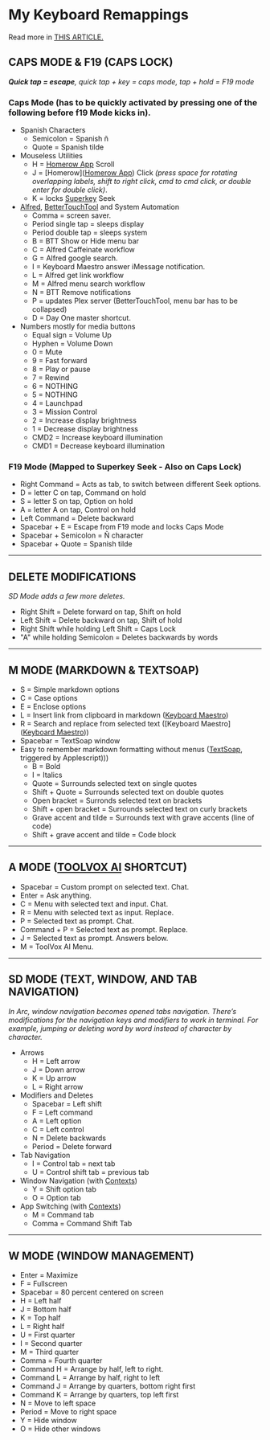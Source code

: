 # My Keyboard Remappings
Read more in [THIS ARTICLE.](https://afadingthought.substack.com/p/turbocharge-your-productivity-with
)

## CAPS MODE & F19 (CAPS LOCK)
***Quick tap = escape**, quick tap + key = caps mode, tap + hold = F19 mode*
### Caps Mode (has to be quickly activated by pressing one of the following before f19 Mode kicks in).
* Spanish Characters
  * Semicolon = Spanish ñ
  * Quote = Spanish tilde
* Mouseless Utilities
  * H = [Homerow App](https://www.homerow.app/) Scroll
  * J = [Homerow]([Homerow App](https://www.homerow.app/)) Click *(press space for rotating overlapping labels, shift to right click, cmd to cmd click, or double enter for double click)*.
  * K = locks [Superkey](https://superkey.app/) Seek
* [Alfred](https://alfred.app/), [BetterTouchTool](https://folivora.ai/) and System Automation
  * Comma = screen saver.
  * Period single tap = sleeps display
  * Period double tap = sleeps system
  * B = BTT Show or Hide menu bar
  * C = Alfred Caffeinate workflow
  * G = Alfred google search.
  * I = Keyboard Maestro answer iMessage notification.
  * L = Alfred get link workflow
  * M = Alfred menu search workflow
  * N = BTT Remove notifications
  * P = updates Plex server (BetterTouchTool, menu bar has to be collapsed)
  * D = Day One master shortcut.
* Numbers mostly for media buttons
  * Equal sign = Volume Up
  * Hyphen = Volume Down
  * 0 = Mute
  * 9 = Fast forward
  * 8 = Play or pause
  * 7 = Rewind
  * 6 = NOTHING
  * 5 = NOTHING
  * 4 = Launchpad
  * 3 = Mission Control
  * 2 = Increase display brightness
  * 1 = Decrease display brightness
  * CMD2 = Increase keyboard illumination
  * CMD1 = Decrease keyboard illumination
### F19 Mode (Mapped to Superkey Seek - Also on Caps Lock)
* Right Command = Acts as tab, to switch between different Seek options.
* D = letter C on tap, Command on hold
* S = letter S on tap, Option on hold
* A = letter A on tap, Control on hold
* Left Command = Delete backward
* Spacebar + E = Escape from F19 mode and locks Caps Mode
* Spacebar + Semicolon = Ñ character
* Spacebar + Quote = Spanish tilde
---
## DELETE MODIFICATIONS
*SD Mode adds a few more deletes.*
* Right Shift = Delete forward on tap, Shift on hold
* Left Shift = Delete backward on tap, Shift of hold
* Right Shift while holding Left Shift = Caps Lock
* "A" while holding Semicolon = Deletes backwards by words
---
## M MODE (MARKDOWN & TEXTSOAP)
* S = Simple markdown options
* C = Case options
* E = Enclose options
* L = Insert link from clipboard in markdown ([Keyboard Maestro](https://www.keyboardmaestro.com/main/))
* R = Search and replace from selected text ([Keyboard Maestro]([Keyboard Maestro](https://www.keyboardmaestro.com/main/)))
* Spacebar = TextSoap window
* Easy to remember markdown formatting without menus ([TextSoap](https://www.textsoap.com/), triggered by Applescript)))
  * B = Bold
  * I = Italics
  * Quote = Surrounds selected text on single quotes
  * Shift + Quote = Surrounds selected text on double quotes
  * Open bracket = Surronds selected text on brackets
  * Shift + open bracket = Surrounds selected text on curly brackets
  * Grave accent and tilde = Surrounds text with grave accents (line of code)
  * Shift + grave accent and tilde = Code block
---
## A MODE ([TOOLVOX AI](https://afadingthought.substack.com/p/toolvox-gpt-one-shortcut-to-rule) SHORTCUT)
* Spacebar = Custom prompt on selected text. Chat.
* Enter = Ask anything.
* C = Menu with selected text and input. Chat.
* R = Menu with selected text as input. Replace.
* P = Selected text as prompt. Chat.
* Command + P = Selected text as prompt. Replace.
* J = Selected text as prompt. Answers below.
* M = ToolVox AI Menu.
---
## SD MODE (TEXT, WINDOW, AND TAB NAVIGATION)
*In Arc, window navigation becomes opened tabs navigation. There’s modifications for the navigation keys and modifiers to work in terminal. For example, jumping or deleting word by word instead of character by character.*
* Arrows
  * H = Left arrow
  * J = Down arrow
  * K = Up arrow
  * L = Right arrow
* Modifiers and Deletes
  * Spacebar = Left shift
  * F = Left command
  * A = Left option
  * C = Left control
  * N = Delete backwards
  * Period = Delete forward
* Tab Navigation 
  * I = Control tab = next tab
  * U = Control shift tab = previous tab
* Window Navigation (with [Contexts](https://contexts.co/))
  * Y = Shift option tab
  * O = Option tab
* App Switching (with [Contexts]([Contexts](https://contexts.co/)))
  * M = Command tab
  * Comma = Command Shift Tab
---
## W MODE (WINDOW MANAGEMENT)
* Enter = Maximize
* F = Fullscreen
* Spacebar = 80 percent  centered on screen
* H = Left half
* J = Bottom half
* K = Top half
* L = Right half
* U = First quarter
* I = Second quarter
* M = Third quarter
* Comma = Fourth quarter
* Command H = Arrange by half, left to right.
* Command L = Arrange by half, right to left
* Command J = Arrange by quarters, bottom right first
* Command K = Arrange by quarters, top left first
* N = Move to left space
* Period = Move to right space
* Y = Hide window
* O = Hide other windows
